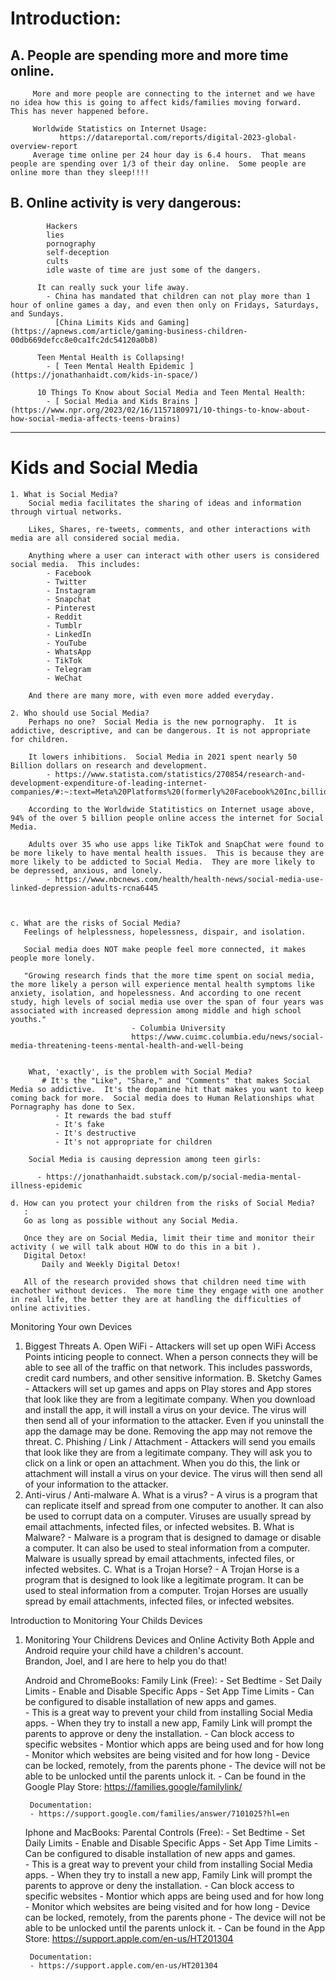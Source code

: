
# Introduction:
##   A. People are spending more and more time online.  
         
         More and more people are connecting to the internet and we have no idea how this is going to affect kids/families moving forward.  This has never happened before. 

         Worldwide Statistics on Internet Usage:
               https://datareportal.com/reports/digital-2023-global-overview-report
         Average time online per 24 hour day is 6.4 hours.  That means people are spending over 1/3 of their day online.  Some people are online more than they sleep!!!!

##   B. Online activity is very dangerous:
            Hackers
            lies
            pornography
            self-deception
            cults
            idle waste of time are just some of the dangers.  

          It can really suck your life away.          
            - China has mandated that children can not play more than 1 hour of online games a day, and even then only on Fridays, Saturdays, and Sundays. 
              [China Limits Kids and Gaming](https://apnews.com/article/gaming-business-children-00db669defcc8e0ca1fc2dc54120a0b8)

          Teen Mental Health is Collapsing! 
            - [ Teen Mental Health Epidemic ](https://jonathanhaidt.com/kids-in-space/)

          10 Things To Know about Social Media and Teen Mental Health:
            - [ Social Media and Kids Brains ](https://www.npr.org/2023/02/16/1157180971/10-things-to-know-about-how-social-media-affects-teens-brains)

---

# Kids and Social Media
    1. What is Social Media?
        Social media facilitates the sharing of ideas and information through virtual networks.

        Likes, Shares, re-tweets, comments, and other interactions with media are all considered social media.

        Anything where a user can interact with other users is considered social media.  This includes:
            - Facebook
            - Twitter
            - Instagram
            - Snapchat
            - Pinterest
            - Reddit
            - Tumblr
            - LinkedIn
            - YouTube
            - WhatsApp
            - TikTok
            - Telegram
            - WeChat

        And there are many more, with even more added everyday.   

    2. Who should use Social Media?
        Perhaps no one?  Social Media is the new pornography.  It is addictive, descriptive, and can be dangerous. It is not appropriate for children. 

        It lowers inhibitions.  Social Media in 2021 spent nearly 50 Billion dollars on research and development. 
            - https://www.statista.com/statistics/270854/research-and-development-expenditure-of-leading-internet-companies/#:~:text=Meta%20Platforms%20(formerly%20Facebook%20Inc,billion%20U.S.%20dollars%20for%202021.

        According to the Worldwide Statitistics on Internet usage above, 94% of the over 5 billion people online access the internet for Social Media. 

        Adults over 35 who use apps like TikTok and SnapChat were found to be more likely to have mental health issues.  This is because they are more likely to be addicted to Social Media.  They are more likely to be depressed, anxious, and lonely.  
            - https://www.nbcnews.com/health/health-news/social-media-use-linked-depression-adults-rcna6445


        
    c. What are the risks of Social Media?
       Feelings of helplessness, hopelessness, dispair, and isolation.  

       Social media does NOT make people feel more connected, it makes people more lonely. 

       "Growing research finds that the more time spent on social media, the more likely a person will experience mental health symptoms like anxiety, isolation, and hopelessness. And according to one recent study, high levels of social media use over the span of four years was associated with increased depression among middle and high school youths."
                               - Columbia University
                               https://www.cuimc.columbia.edu/news/social-media-threatening-teens-mental-health-and-well-being

       
        What, 'exactly', is the problem with Social Media?
           # It's the "Like", "Share," and "Comments" that makes Social Media so addictive.  It's the dopamine hit that makes you want to keep coming back for more.  Social media does to Human Relationships what Pornagraphy has done to Sex.  
              - It rewards the bad stuff
              - It's fake
              - It's destructive
              - It's not appropriate for children 

        Social Media is causing depression among teen girls:
          
          - https://jonathanhaidt.substack.com/p/social-media-mental-illness-epidemic

    d. How can you protect your children from the risks of Social Media?
       :
       Go as long as possible without any Social Media.  

       Once they are on Social Media, limit their time and monitor their activity ( we will talk about HOW to do this in a bit ). 
       Digital Detox!  
           Daily and Weekly Digital Detox!

       All of the research provided shows that children need time with eachother without devices.  The more time they engage with one another in real life, the better they are at handling the difficulties of online activities.  


Monitoring Your own Devices 
1. Biggest Threats
    A. Open WiFi
        - Attackers will set up open WiFi Access Points inticing people to connect.  When a person connects they will be able to see all of the traffic on that network.  This includes passwords, credit card numbers, and other sensitive information. 
    B. Sketchy Games
        - Attackers will set up games and apps on Play stores and App stores that look like they are from a legitimate company.  When you download and install the app, it will install a virus on your device.  The virus will then send all of your information to the attacker.  Even if you uninstall the app the damage may be done.  Removing the app may not remove the threat. 
    C. Phishing / Link / Attachment
       - Attackers will send you emails that look like they are from a legitimate company.  They will ask you to click on a link or open an attachment.  When you do this, the link or attachment will install a virus on your device.  The virus will then send all of your information to the attacker.  
2. Anti-virus / Anti-malware
    A. What is a virus?
        - A virus is a program that can replicate itself and spread from one computer to another.  It can also be used to corrupt data on a computer.  Viruses are usually spread by email attachments, infected files, or infected websites.
    B. What is Malware?
        - Malware is a program that is designed to damage or disable a computer.  It can also be used to steal information from a computer.  Malware is usually spread by email attachments, infected files, or infected websites.
    C. What is a Trojan Horse?
        - A Trojan Horse is a program that is designed to look like a legitimate program.  It can be used to steal information from a computer.  Trojan Horses are usually spread by email attachments, infected files, or infected websites.


Introduction to Monitoring Your Childs Devices

1. Monitoring Your Childrens Devices and Online Activity
    Both Apple and Android require your child have a children's account.  
    Brandon, Joel, and I are here to help you do that!


    
    Android and ChromeBooks:
        Family Link (Free):
        - Set Bedtime
        - Set Daily Limits
        - Enable and Disable Specific Apps
        - Set App Time Limits
        - Can be configured to disable installation of new apps and games.  
            - This is a great way to prevent your child from installing Social Media apps.
            - When they try to install a new app, Family Link will prompt the parents to approve or deny the installation.
        - Can block access to specific websites
        - Montior which apps are being used and for how long
        - Monitor which websites are being visited and for how long
        - Device can be locked, remotely, from the parents phone
            - The device will not be able to be unlocked until the parents unlock it. 
        - Can be found in the Google Play Store:
              https://families.google/familylink/

        Documentation:
        - https://support.google.com/families/answer/7101025?hl=en



    Iphone and MacBooks:
        Parental Controls (Free): 
        - Set Bedtime
        - Set Daily Limits
        - Enable and Disable Specific Apps
        - Set App Time Limits
        - Can be configured to disable installation of new apps and games.  
            - This is a great way to prevent your child from installing Social Media apps.
            - When they try to install a new app, Family Link will prompt the parents to approve or deny the installation.
        - Can block access to specific websites
        - Montior which apps are being used and for how long
        - Monitor which websites are being visited and for how long
        - Device can be locked, remotely, from the parents phone
            - The device will not be able to be unlocked until the parents unlock it.
        - Can be found in the App Store:
              https://support.apple.com/en-us/HT201304

        Documentation:
        - https://support.apple.com/en-us/HT201304

